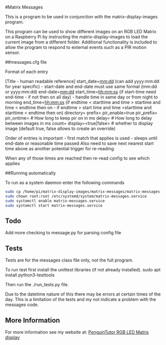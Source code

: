 #Matrix Messages

This is a program to be used in conjunction with the matrix-display-images program.

This program can be used to show different images on an RGB LED Matrix on a Raspberry Pi by instructing the matrix-display-images to load the current image from a different folder. Additional functionality is included to allow the program to respond to external events such as a PIR motion sensor.



##messages.cfg file

Format of each entry


[Title - human readable reference]
start_date=<mm:dd>      (can add yyyy:mm:dd for year specific) - start-date and end-date must use same format (mm:dd or yyyy:mm:dd)
end-date=<mm:dd>
start_time=<hh:mm:ss>   (if start-time need end-time - if not then on all day) - handle time in same day or from night to morning
end_time=<hh:mm:ss>     (if endtime < starttime and time > startime and time < endtime then on - if endtime > start time and time >starttime and starttime < endtime then on)
directory=<path>
prefix=<normal-prefix>
pir_enable=true
pir_prefix=<prefix>
pir_ontime=<number>     # How long to keep pir on in ms
delay=<number>          # How long to delay between images in ms
count=<number>
display=<true|false>    # whether to display image (default true, false allows to create an override)


Order of entries is important - first match that applies is used - sleeps until end-date or reasonable time passed
Also need to save next nearest start time above as another potential trigger for re-reading.

When any of those times are reached then re-read config to see which applies


##Running automatically

To run as a system daemon enter the following commands

```bash
sudo cp /home/pi/matrix-display-images/matrix-messages/matrix-messages.service /etc/systemd/system
sudo chown root:root /etc/systemd/system/matrix-messages.service
sudo systemctl enable matrix-messages.service
sudo systemctl start matrix-messages.service
```

## Todo

Add more checking to message.py for parsing config file

## Tests 
Tests are for the messages class file only, not the full program.


To run test first install the unittest libraries (if not already installed).
sudo apt install python3-testtools


Then run the ./run_tests.py file.

Due to the datetime nature of this there may be errors at certain times of the day. This is a limitation of the tests and my not indicate a problem with the messages code.


## More Information

For more information see my website at: [PenguinTutor RGB LED Matrix display](http://www.penguintutor.com/projects/rpi-matrix-rgbled)